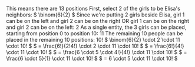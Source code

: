 This means there are 13 positions
First, select 2 of the girls to be Elisa's neighbors: $ \binom{6}{2} $
Since we're putting 2 girls beside Elisa, girl 1 can be on the left and girl 2 can be on the right OR girl 1 can be on the right and girl 2 can be on the left: 2
As a single entity, the 3 girls can be placed, starting from position 0 to position 10: 11
The remaining 10 people can be placed in the remaining 10 positions: 10!
$ \binom{6}{2} \cdot 2 \cdot 11 \cdot 10! $
$ = \frac{6!}{2!4!} \cdot 2 \cdot 11 \cdot 10! $
$ = \frac{6!}{4!} \cdot 11 \cdot 10! $
$ = \frac{6 \cdot 5 \cdot 4!}{4!} \cdot 11 \cdot 10! $
$ = \frac{6 \cdot 5}{1} \cdot 11 \cdot 10! $
$ = 6 \cdot 5 \cdot 11 \cdot 10! $
